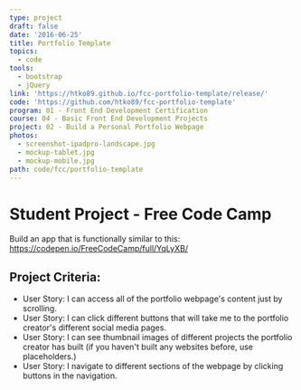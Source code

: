 ```yaml
---
type: project
draft: false
date: '2016-06-25'
title: Portfolio Template
topics:
  - code
tools:
  - bootstrap
  - jQuery
link: 'https://htko89.github.io/fcc-portfolio-template/release/'
code: 'https://github.com/htko89/fcc-portfolio-template'
program: 01 - Front End Development Certification
course: 04 - Basic Front End Development Projects
project: 02 - Build a Personal Portfolio Webpage
photos:
  - screenshot-ipadpro-landscape.jpg
  - mockup-tablet.jpg
  - mockup-mobile.jpg
path: code/fcc/portfolio-template
---
```

# Student Project - Free Code Camp
Build an app that is functionally similar to this: https://codepen.io/FreeCodeCamp/full/YqLyXB/

## Project Criteria:
* User Story: I can access all of the portfolio webpage's content just by scrolling.
* User Story: I can click different buttons that will take me to the portfolio creator's different social media pages.
* User Story: I can see thumbnail images of different projects the portfolio creator has built (if you haven't built any websites before, use placeholders.)
* User Story: I navigate to different sections of the webpage by clicking buttons in the navigation.
